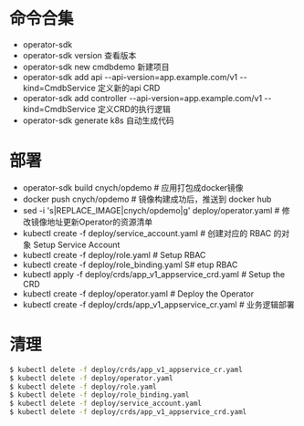 # 命令合集

* operator-sdk 
* operator-sdk version 查看版本
* operator-sdk new cmdbdemo 新建项目
* operator-sdk add api --api-version=app.example.com/v1 --kind=CmdbService 定义新的api CRD
* operator-sdk add controller --api-version=app.example.com/v1 --kind=CmdbService 定义CRD的执行逻辑
* operator-sdk generate k8s 自动生成代码

# 部署

* operator-sdk build cnych/opdemo # 应用打包成docker镜像
* docker push cnych/opdemo # 镜像构建成功后，推送到 docker hub
* sed -i 's|REPLACE_IMAGE|cnych/opdemo|g' deploy/operator.yaml # 修改镜像地址更新Operator的资源清单
* kubectl create -f deploy/service_account.yaml # 创建对应的 RBAC 的对象 Setup Service Account
* kubectl create -f deploy/role.yaml # Setup RBAC
* kubectl create -f deploy/role_binding.yaml S# etup RBAC
* kubectl apply -f deploy/crds/app_v1_appservice_crd.yaml # Setup the CRD
* kubectl create -f deploy/operator.yaml # Deploy the Operator
* kubectl create -f deploy/crds/app_v1_appservice_cr.yaml # 业务逻辑部署

# 清理

```sh
$ kubectl delete -f deploy/crds/app_v1_appservice_cr.yaml
$ kubectl delete -f deploy/operator.yaml
$ kubectl delete -f deploy/role.yaml
$ kubectl delete -f deploy/role_binding.yaml
$ kubectl delete -f deploy/service_account.yaml
$ kubectl delete -f deploy/crds/app_v1_appservice_crd.yaml
```